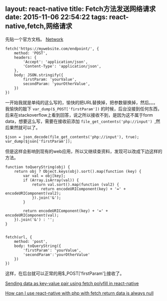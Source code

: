 layout: react-native
title: Fetch方法发送网络请求
date: 2015-11-06 22:54:22
tags: react-native,fetch,网络请求
---



先贴一个官方文档。
[Network](https://facebook.github.io/react-native/docs/network.html#content)



    fetch('https://mywebsite.com/endpoint/', {
        method: 'POST',
        headers: {
            'Accept': 'application/json',
            'Content-Type': 'application/json',
        },
        body: JSON.stringify({
            firstParam: 'yourValue',
            secondParam: 'yourOtherValue',
        })
    })

一开始我就是单纯的这么写的，愉快的把URL替换掉，把参数替换掉，然后。。。
我愉快的敲下 `var_dump($_POST['firstParam'])` 的时候，后台没接到任何东西，后来在stackoverflow上看到回答，说之所以接收不到，是因为这不属于form data，想要这么写，需要在接收前添加 `file_get_contents('php://input') `,然后果然就可以了。

    $json = json_decode(file_get_contents('php://input'), true);
    var_dump($json['firstParam']);

但是这样会影响到现有的web应用，所以又继续查资料，发现可以改成下边这样的方法。


    function toQueryString(obj) {
        return obj ? Object.keys(obj).sort().map(function (key) {
            var val = obj[key];
            if (Array.isArray(val)) {
                return val.sort().map(function (val2) {
                    return encodeURIComponent(key) + '=' + encodeURIComponent(val2);
                }).join('&');
            }
    
            return encodeURIComponent(key) + '=' + encodeURIComponent(val);
        }).join('&') : '';
	}


    fetch(url, {
        method: 'post',
        body: toQueryString({ 
            'firstParam': 'yourValue',
            'secondParam':'yourOtherValue' 
        })
    }) 



这样，在后台就可以正常的用$_POST['firstParam'];接收了。


[Sending data as key-value pair using fetch polyfill in react-native](http://stackoverflow.com/questions/32448862/how-can-i-use-react-native-with-php-with-fetch-return-data-is-always-null)

[How can I use react-native with php with fetch return data is always null](http://stackoverflow.com/questions/31201940/sending-data-as-key-value-pair-using-fetch-polyfill-in-react-native)



